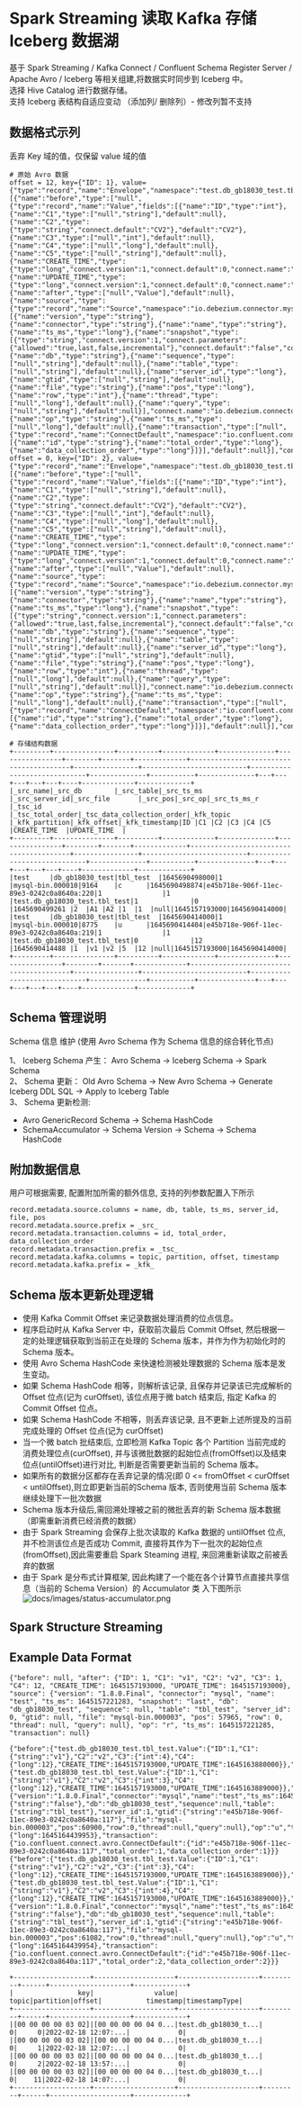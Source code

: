 
# Spark Streaming 读取 Kafka 存储 Iceberg 数据湖

基于 Spark Streaming / Kafka Connect / Confluent Schema Register Server / Apache Avro / Iceberg 等相关组建,将数据实时同步到 Iceberg 中。  
选择 Hive Catalog 进行数据存储。  
支持 Iceberg 表结构自适应变动 （添加列/ 删除列）- 修改列暂不支持

## 数据格式示列
丢弃 Key 域的值，仅保留 value 域的值
```shell
# 原始 Avro 数据
offset = 12, key={"ID": 1}, value={"type":"record","name":"Envelope","namespace":"test.db_gb18030_test.tbl_test","fields":[{"name":"before","type":["null",{"type":"record","name":"Value","fields":[{"name":"ID","type":"int"},{"name":"C1","type":["null","string"],"default":null},{"name":"C2","type":{"type":"string","connect.default":"CV2"},"default":"CV2"},{"name":"C3","type":["null","int"],"default":null},{"name":"C4","type":["null","long"],"default":null},{"name":"C5","type":["null","string"],"default":null},{"name":"CREATE_TIME","type":{"type":"long","connect.version":1,"connect.default":0,"connect.name":"io.debezium.time.Timestamp"},"default":0},{"name":"UPDATE_TIME","type":{"type":"long","connect.version":1,"connect.default":0,"connect.name":"io.debezium.time.Timestamp"},"default":0}],"connect.name":"test.db_gb18030_test.tbl_test.Value"}],"default":null},{"name":"after","type":["null","Value"],"default":null},{"name":"source","type":{"type":"record","name":"Source","namespace":"io.debezium.connector.mysql","fields":[{"name":"version","type":"string"},{"name":"connector","type":"string"},{"name":"name","type":"string"},{"name":"ts_ms","type":"long"},{"name":"snapshot","type":[{"type":"string","connect.version":1,"connect.parameters":{"allowed":"true,last,false,incremental"},"connect.default":"false","connect.name":"io.debezium.data.Enum"},"null"],"default":"false"},{"name":"db","type":"string"},{"name":"sequence","type":["null","string"],"default":null},{"name":"table","type":["null","string"],"default":null},{"name":"server_id","type":"long"},{"name":"gtid","type":["null","string"],"default":null},{"name":"file","type":"string"},{"name":"pos","type":"long"},{"name":"row","type":"int"},{"name":"thread","type":["null","long"],"default":null},{"name":"query","type":["null","string"],"default":null}],"connect.name":"io.debezium.connector.mysql.Source"}},{"name":"op","type":"string"},{"name":"ts_ms","type":["null","long"],"default":null},{"name":"transaction","type":["null",{"type":"record","name":"ConnectDefault","namespace":"io.confluent.connect.avro","fields":[{"name":"id","type":"string"},{"name":"total_order","type":"long"},{"name":"data_collection_order","type":"long"}]}],"default":null}],"connect.name":"test.db_gb18030_test.tbl_test.Envelope"} 
offset = 0, key={"ID": 2}, value={"type":"record","name":"Envelope","namespace":"test.db_gb18030_test.tbl_test","fields":[{"name":"before","type":["null",{"type":"record","name":"Value","fields":[{"name":"ID","type":"int"},{"name":"C1","type":["null","string"],"default":null},{"name":"C2","type":{"type":"string","connect.default":"CV2"},"default":"CV2"},{"name":"C3","type":["null","int"],"default":null},{"name":"C4","type":["null","long"],"default":null},{"name":"C5","type":["null","string"],"default":null},{"name":"CREATE_TIME","type":{"type":"long","connect.version":1,"connect.default":0,"connect.name":"io.debezium.time.Timestamp"},"default":0},{"name":"UPDATE_TIME","type":{"type":"long","connect.version":1,"connect.default":0,"connect.name":"io.debezium.time.Timestamp"},"default":0}],"connect.name":"test.db_gb18030_test.tbl_test.Value"}],"default":null},{"name":"after","type":["null","Value"],"default":null},{"name":"source","type":{"type":"record","name":"Source","namespace":"io.debezium.connector.mysql","fields":[{"name":"version","type":"string"},{"name":"connector","type":"string"},{"name":"name","type":"string"},{"name":"ts_ms","type":"long"},{"name":"snapshot","type":[{"type":"string","connect.version":1,"connect.parameters":{"allowed":"true,last,false,incremental"},"connect.default":"false","connect.name":"io.debezium.data.Enum"},"null"],"default":"false"},{"name":"db","type":"string"},{"name":"sequence","type":["null","string"],"default":null},{"name":"table","type":["null","string"],"default":null},{"name":"server_id","type":"long"},{"name":"gtid","type":["null","string"],"default":null},{"name":"file","type":"string"},{"name":"pos","type":"long"},{"name":"row","type":"int"},{"name":"thread","type":["null","long"],"default":null},{"name":"query","type":["null","string"],"default":null}],"connect.name":"io.debezium.connector.mysql.Source"}},{"name":"op","type":"string"},{"name":"ts_ms","type":["null","long"],"default":null},{"name":"transaction","type":["null",{"type":"record","name":"ConnectDefault","namespace":"io.confluent.connect.avro","fields":[{"name":"id","type":"string"},{"name":"total_order","type":"long"},{"name":"data_collection_order","type":"long"}]}],"default":null}],"connect.name":"test.db_gb18030_test.tbl_test.Envelope"} 

# 存储结构数据
+---------+---------------+----------+-------------+--------------+----------------+--------+-------+-------------+----------------------------------------+----------------+--------------------------+-----------------------------+--------------+-----------+--------------+---+---+---+---+---+----+-------------+-------------+
|_src_name|_src_db        |_src_table|_src_ts_ms   |_src_server_id|_src_file       |_src_pos|_src_op|_src_ts_ms_r |_tsc_id                                 |_tsc_total_order|_tsc_data_collection_order|_kfk_topic                   |_kfk_partition|_kfk_offset|_kfk_timestamp|ID |C1 |C2 |C3 |C4 |C5  |CREATE_TIME  |UPDATE_TIME  |
+---------+---------------+----------+-------------+--------------+----------------+--------+-------+-------------+----------------------------------------+----------------+--------------------------+-----------------------------+--------------+-----------+--------------+---+---+---+---+---+----+-------------+-------------+
|test     |db_gb18030_test|tbl_test  |1645690498000|1             |mysql-bin.000010|9164    |c      |1645690498874|e45b718e-906f-11ec-89e3-0242c0a8640a:220|1               |1                         |test.db_gb18030_test.tbl_test|1             |0          |1645690499261 |2  |A1 |A2 |1  |1  |null|1645157193000|1645690414000|
|test     |db_gb18030_test|tbl_test  |1645690414000|1             |mysql-bin.000010|8775    |u      |1645690414404|e45b718e-906f-11ec-89e3-0242c0a8640a:219|1               |1                         |test.db_gb18030_test.tbl_test|0             |12         |1645690414488 |1  |v1 |v2 |5  |12 |null|1645157193000|1645690414000|
+---------+---------------+----------+-------------+--------------+----------------+--------+-------+-------------+----------------------------------------+----------------+--------------------------+-----------------------------+--------------+-----------+--------------+---+---+---+---+---+----+-------------+-------------+
```

## Schema  管理说明
Schema 信息 维护 (使用 Avro Schema 作为 Schema 信息的综合转化节点)  

1、 Iceberg Schema 产生： Avro Schema -> Iceberg Schema -> Spark Schema  
2、 Schema 更新： Old Avro Schema -> New Avro Schema -> Generate Iceberg DDL SQL -> Apply to Iceberg Table  
3、 Schema 更新检测:   
 - Avro GenericRecord Schema -> Schema HashCode   
 - SchemaAccumulator -> Schema Version -> Schema -> Schema HashCode  

## 附加数据信息
用户可根据需要, 配置附加所需的额外信息, 支持的列参数配置入下所示  
```properties
record.metadata.source.columns = name, db, table, ts_ms, server_id, file, pos
record.metadata.source.prefix = _src_
record.metadata.transaction.columns = id, total_order, data_collection_order
record.metadata.transaction.prefix = _tsc_
record.metadata.kafka.columns = topic, partition, offset, timestamp
record.metadata.kafka.prefix = _kfk_
```

## Schema 版本更新处理逻辑
- 使用 Kafka Commit Offset 来记录数据处理消费的位点信息。
- 程序启动时从 Kafka Server 中，获取前次最后 Commit Offset, 然后根据一定的处理逻辑获取到当前正在处理的 Schema 版本，并作为作为初始化时的 Schema 版本。
- 使用 Avro Schema HashCode 来快速检测被处理数据的 Schema 版本是发生变动。
- 如果 Schema HashCode 相等，则解析该记录, 且保存并记录该已完成解析的 Offset 位点(记为 curOffset), 该位点用于微 batch 结束后, 指定 Kafka 的 Commit Offset 位点。   
- 如果 Schema HashCode 不相等，则丢弃该记录, 且不更新上述所提及的当前完成处理的 Offset 位点(记为 curOffset)
- 当一个微 batch 批结束后, 立即检测 Kafka Topic 各个 Partition 当前完成的消费处理位点(curOffset), 并与该微批数据的起始位点(fromOffset)以及结束位点(untilOffset)进行对比, 判断是否需要更新当前的 Schema 版本。  
- 如果所有的数据分区都存在丢弃记录的情况(即 0 <= fromOffset < curOffset < untilOffset),则立即更新当前的Schema 版本, 否则使用当前 Schema 版本继续处理下一批次数据
- Schema 版本升级后,需回溯处理被之前的微批丢弃的新 Schema 版本数据（即需重新消费已经消费的数据）
- 由于 Spark Streaming 会保存上批次读取的 Kafka 数据的 untilOffset 位点, 并不检测该位点是否成功 Commit, 直接将其作为下一批次的起始位点(fromOffset),因此需要重启 Spark Steaming 进程, 来回溯重新读取之前被丢弃的数据
- 由于 Spark 是分布式计算框架, 因此构建了一个能在各个计算节点直接共享信息（当前的 Schema Version）的 Accumulator 类
入下图所示  
![docs/images/status-accumulator.png](docs/images/status-accumulator.png)  



## Spark Structure Streaming 

## Example Data Format  
```text
{"before": null, "after": {"ID": 1, "C1": "v1", "C2": "v2", "C3": 1, "C4": 12, "CREATE_TIME": 1645157193000, "UPDATE_TIME": 1645157193000}, "source": {"version": "1.8.0.Final", "connector": "mysql", "name": "test", "ts_ms": 1645157221283, "snapshot": "last", "db": "db_gb18030_test", "sequence": null, "table": "tbl_test", "server_id": 0, "gtid": null, "file": "mysql-bin.000003", "pos": 57965, "row": 0, "thread": null, "query": null}, "op": "r", "ts_ms": 1645157221285, "transaction": null} 

{"before":{"test.db_gb18030_test.tbl_test.Value":{"ID":1,"C1":{"string":"v1"},"C2":"v2","C3":{"int":4},"C4":{"long":12},"CREATE_TIME":1645157193000,"UPDATE_TIME":1645163880000}},"after":{"test.db_gb18030_test.tbl_test.Value":{"ID":1,"C1":{"string":"v1"},"C2":"v2","C3":{"int":3},"C4":{"long":12},"CREATE_TIME":1645157193000,"UPDATE_TIME":1645163889000}},"source":{"version":"1.8.0.Final","connector":"mysql","name":"test","ts_ms":1645163889000,"snapshot":{"string":"false"},"db":"db_gb18030_test","sequence":null,"table":{"string":"tbl_test"},"server_id":1,"gtid":{"string":"e45b718e-906f-11ec-89e3-0242c0a8640a:117"},"file":"mysql-bin.000003","pos":60900,"row":0,"thread":null,"query":null},"op":"u","ts_ms":{"long":1645164439953},"transaction":{"io.confluent.connect.avro.ConnectDefault":{"id":"e45b718e-906f-11ec-89e3-0242c0a8640a:117","total_order":1,"data_collection_order":1}}}
{"before":{"test.db_gb18030_test.tbl_test.Value":{"ID":1,"C1":{"string":"v1"},"C2":"v2","C3":{"int":3},"C4":{"long":12},"CREATE_TIME":1645157193000,"UPDATE_TIME":1645163889000}},"after":{"test.db_gb18030_test.tbl_test.Value":{"ID":1,"C1":{"string":"v1"},"C2":"v2","C3":{"int":4},"C4":{"long":12},"CREATE_TIME":1645157193000,"UPDATE_TIME":1645163889000}},"source":{"version":"1.8.0.Final","connector":"mysql","name":"test","ts_ms":1645163889000,"snapshot":{"string":"false"},"db":"db_gb18030_test","sequence":null,"table":{"string":"tbl_test"},"server_id":1,"gtid":{"string":"e45b718e-906f-11ec-89e3-0242c0a8640a:117"},"file":"mysql-bin.000003","pos":61082,"row":0,"thread":null,"query":null},"op":"u","ts_ms":{"long":1645164439954},"transaction":{"io.confluent.connect.avro.ConnectDefault":{"id":"e45b718e-906f-11ec-89e3-0242c0a8640a:117","total_order":2,"data_collection_order":2}}}

+-------------------+--------------------+--------------------+---------+------+--------------------+-------------+
|                key|               value|               topic|partition|offset|           timestamp|timestampType|
+-------------------+--------------------+--------------------+---------+------+--------------------+-------------+
|[00 00 00 00 03 02]|[00 00 00 00 04 0...|test.db_gb18030_t...|        0|     0|2022-02-18 12:07:...|            0|
|[00 00 00 00 03 02]|[00 00 00 00 04 0...|test.db_gb18030_t...|        0|     1|2022-02-18 12:07:...|            0|
|[00 00 00 00 03 02]|[00 00 00 00 04 0...|test.db_gb18030_t...|        0|     2|2022-02-18 13:57:...|            0|
|[00 00 00 00 03 02]|[00 00 00 00 04 0...|test.db_gb18030_t...|        0|    11|2022-02-18 14:07:...|            0|
+-------------------+--------------------+--------------------+---------+------+--------------------+-------------+

```
